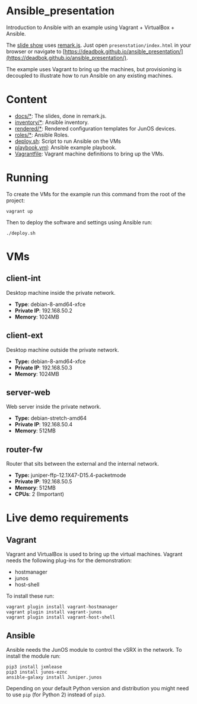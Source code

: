 # Ansible_presentation

Introduction to Ansible with an example using Vagrant + VirtualBox + Ansible.

The [slide show](https://deadbok.github.io/ansible_presentation/) uses [remark.js](https://github.com/gnab/remark). Just open
`presenstation/index.html` in your browser or navigate to [https://deadbok.github.io/ansible_presentation/](https://deadbok.github.io/ansible_presentation/).

The example uses Vagrant to bring up the machines, but provisioning is
decoupled to illustrate how to run Ansible on any existing machines.

# Content

* [docs/*](./docs): The slides, done in remark.js.
* [inventory/*](./inventory): Ansible inventory.
* [rendered/*](./rendered): Rendered configuration templates for JunOS devices.
* [roles/*](./roles): Ansible Roles.
* [deploy.sh](./deploy.sh): Script to run Ansible on the VMs
* [playbook.yml](./playbook.yml): Ansible example playbook.
* [Vagrantfile](./Vagrantfile): Vagrant machine definitions to bring up the VMs.


# Running

To create the VMs for the example run this command from the root of the
project:

    vagrant up

Then to deploy the software and settings using Ansible run:

    ./deploy.sh

# VMs

## client-int

Desktop machine inside the private network.

* **Type**: debian-8-amd64-xfce
* **Private IP**: 192.168.50.2
* **Memory**: 1024MB

## client-ext

Desktop machine outside the private network.

* **Type:** debian-8-amd64-xfce
* **Private IP**: 192.168.50.3
* **Memory**: 1024MB

## server-web

Web server inside the private network.

* **Type:** debian-stretch-amd64
* **Private IP**: 192.168.50.4
* **Memory**: 512MB

## router-fw

Router that sits between the external and the internal network.

* **Type:** juniper-ffp-12.1X47-D15.4-packetmode
* **Private IP**: 192.168.50.5
* **Memory**: 512MB
* **CPUs**: 2 (Important)

# Live demo requirements

## Vagrant

Vagrant and VirtualBox is used to bring up the virtual machines. Vagrant needs
the following plug-ins for the demonstration:

* hostmanager
* junos
* host-shell

To install these run:

    vagrant plugin install vagrant-hostmanager
    vagrant plugin install vagrant-junos
    vagrant plugin install vagrant-host-shell

## Ansible

Ansible needs the JunOS module to control the vSRX in the network. To install
the module run:

    pip3 install jxmlease
    pip3 install junos-eznc
    ansible-galaxy install Juniper.junos

Depending on your default Python version and distribution you might need to use
`pip` (for Python 2) instead of `pip3`.
